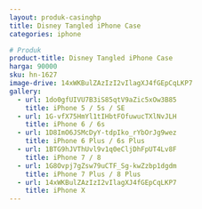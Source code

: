 ```yaml
---
layout: produk-casinghp
title: Disney Tangled iPhone Case
categories: iphone

# Produk
product-title: Disney Tangled iPhone Case
harga: 90000
sku: hn-1627
image-drive: 14xWKBulZAzIzI2vIlagXJ4fGEpCqLKP7
gallery:
  - url: 1do0gfUIVU7B3iS85qtV9aZic5xOw3B85
    title: iPhone 5 / 5s / SE
  - url: 1G-vfX75HmYl1tIHbtFOfuwucTXlNvJLH
    title: iPhone 6 / 6s
  - url: 1D8ImO6JSMcDyY-tdpIko_rYbOrJg9wez
    title: iPhone 6 Plus / 6s Plus
  - url: 1BTG9hJVThUvl9v1q0eCljDhFpUT4Lv8F
    title: iPhone 7 / 8
  - url: 1G8Ovpj7gZsw79uCTF_Sg-kwZzbp1dgdm
    title: iPhone 7 Plus / 8 Plus
  - url: 14xWKBulZAzIzI2vIlagXJ4fGEpCqLKP7
    title: iPhone X
---
```


